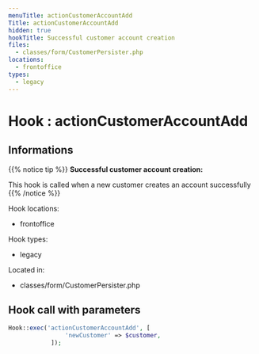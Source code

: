 ```yaml
---
menuTitle: actionCustomerAccountAdd
Title: actionCustomerAccountAdd
hidden: true
hookTitle: Successful customer account creation
files:
  - classes/form/CustomerPersister.php
locations:
  - frontoffice
types:
  - legacy
---
```


# Hook : actionCustomerAccountAdd

## Informations

{{% notice tip %}}
**Successful customer account creation:** 

This hook is called when a new customer creates an account successfully
{{% /notice %}}

Hook locations: 
  - frontoffice

Hook types: 
  - legacy

Located in: 
  - classes/form/CustomerPersister.php

## Hook call with parameters

```php
Hook::exec('actionCustomerAccountAdd', [
                'newCustomer' => $customer,
            ]);
```